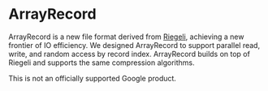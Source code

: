 # ArrayRecord

ArrayRecord is a new file format derived from
[Riegeli](https://github.com/google/riegeli), achieving a new
frontier of IO efficiency. We designed ArrayRecord to support parallel read,
write, and random access by record index.
ArrayRecord builds on top of Riegeli and supports the same compression
algorithms.

This is not an officially supported Google product.

